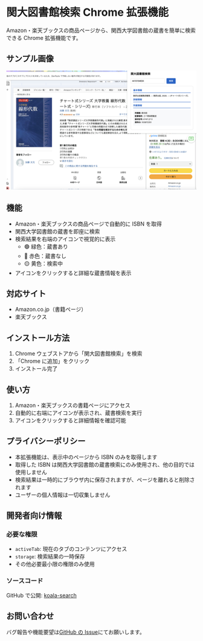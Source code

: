 # 関大図書館検索 Chrome 拡張機能

Amazon・楽天ブックスの商品ページから、関西大学図書館の蔵書を簡単に検索できる Chrome 拡張機能です。

## サンプル画像

![サンプル画像](img/sample.jpg)

## 機能

- Amazon・楽天ブックスの商品ページで自動的に ISBN を取得
- 関西大学図書館の蔵書を即座に検索
- 検索結果を右端のアイコンで視覚的に表示
  - 🟢 緑色：蔵書あり
  - 🔴 赤色：蔵書なし
  - 🟡 黄色：検索中
- アイコンをクリックすると詳細な蔵書情報を表示

## 対応サイト

- Amazon.co.jp（書籍ページ）
- 楽天ブックス

## インストール方法

1. Chrome ウェブストアから「関大図書館検索」を検索
2. 「Chrome に追加」をクリック
3. インストール完了

## 使い方

1. Amazon・楽天ブックスの書籍ページにアクセス
2. 自動的に右端にアイコンが表示され、蔵書検索を実行
3. アイコンをクリックすると詳細情報を確認可能

## プライバシーポリシー

- 本拡張機能は、表示中のページから ISBN のみを取得します
- 取得した ISBN は関西大学図書館の蔵書検索にのみ使用され、他の目的では使用しません
- 検索結果は一時的にブラウザ内に保存されますが、ページを離れると削除されます
- ユーザーの個人情報は一切収集しません

## 開発者向け情報

### 必要な権限

- `activeTab`: 現在のタブのコンテンツにアクセス
- `storage`: 検索結果の一時保存
- その他必要最小限の権限のみ使用

### ソースコード

GitHub で公開: [koala-search](https://github.com/inoue2002/koala-search)

## お問い合わせ

バグ報告や機能要望は[GitHub の Issue](https://github.com/inoue2002/koala-search/issues)にてお願いします。
